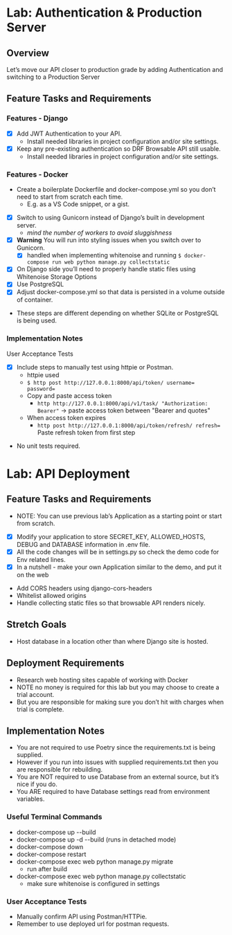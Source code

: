 # Lab: Authentication & Production Server
## Overview
Let’s move our API closer to production grade by adding Authentication and switching to a Production Server

## Feature Tasks and Requirements
### Features - Django
- [x] Add JWT Authentication to your API.
  - Install needed libraries in project configuration and/or site settings.
- [x] Keep any pre-existing authentication so DRF Browsable API still usable.
  - Install needed libraries in project configuration and/or site settings.
### Features - Docker
- Create a boilerplate Dockerfile and docker-compose.yml so you don’t need to start from scratch each time.
  - E.g. as a VS Code snippet, or a gist.
- [x] Switch to using Gunicorn instead of Django’s built in development server.
  - _mind the number of workers to avoid sluggishness_
- [x] **Warning** You will run into styling issues when you switch over to Gunicorn.
  - [x] handled when implementing whitenoise and running `$ docker-compose run web python manage.py collectstatic` 
- [x] On Django side you’ll need to properly handle static files using Whitenoise
Storage Options
- [x] Use PostgreSQL
- [x] Adjust docker-compose.yml so that data is persisted in a volume outside of container.
- These steps are different depending on whether SQLite or PostgreSQL is being used.

### Implementation Notes
User Acceptance Tests
- [x] Include steps to manually test using httpie or Postman.
  - httpie used
  - `$ http post http://127.0.0.1:8000/api/token/ username= password=` 
  - Copy and paste access token 
    - `http http://127.0.0.1:8000/api/v1/task/ "Authorization: Bearer"` -> paste access token between "Bearer and quotes"
  - When access token expires
    - `http post http://127.0.0.1:8000/api/token/refresh/ refresh=` Paste refresh token from first step
- No unit tests required.

# Lab: API Deployment

## Feature Tasks and Requirements
- NOTE: You can use previous lab’s Application as a starting point or start from scratch.
- [x] Modify your application to store SECRET_KEY, ALLOWED_HOSTS, DEBUG and DATABASE information in .env file.
- [x] All the code changes will be in settings.py so check the demo code for Env related lines.
- [x] In a nutshell - make your own Application similar to the demo, and put it on the web
- Add CORS headers using django-cors-headers
- Whitelist allowed origins
- Handle collecting static files so that browsable API renders nicely.
## Stretch Goals
- Host database in a location other than where Django site is hosted.
## Deployment Requirements
- Research web hosting sites capable of working with Docker
- NOTE no money is required for this lab but you may choose to create a trial account.
- But you are responsible for making sure you don’t hit with charges when trial is complete.
## Implementation Notes
- You are not required to use Poetry since the requirements.txt is being supplied.
- However if you run into issues with supplied requirements.txt then you are responsible for rebuilding.
- You are NOT required to use Database from an external source, but it’s nice if you do.
- You ARE required to have Database settings read from environment variables.
### Useful Terminal Commands
- docker-compose up --build
- docker-compose up -d --build (runs in detached mode)
- docker-compose down
- docker-compose restart
- docker-compose exec web python manage.py migrate
  - run after build
- docker-compose exec web python manage.py collectstatic
  - make sure whitenoise is configured in settings
### User Acceptance Tests
- Manually confirm API using Postman/HTTPie.
- Remember to use deployed url for postman requests.
